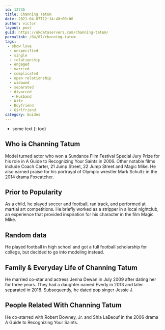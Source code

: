 ```yaml
---
id: 12735
title: Channing Tatum
date: 2021-04-07T12:14:40+00:00
author: victor
layout: post
guid: https://ukdataservers.com/channing-tatum/
permalink: /04/07/channing-tatum
tags:
 - show love
  - unspecified
  - single
  - relationship
  - engaged
  - married
  - complicated
  - open relationship
  - widowed
  - separated
  - divorced
   - Husband
  - Wife
  - Boyfriend
  - Girlfriend
category: Guides
---
```


* some text
{: toc}


## Who is Channing Tatum



Model turned actor who won a Sundance Film Festival Special Jury Prize for his role in A Guide to Recognizing Your Saints in 2006. Other notable films include Coach Carter, 21 Jump Street, 22 Jump Street and Magic Mike. He also earned praise for his portrayal of Olympic wrestler Mark Schultz in the 2014 drama Foxcatcher. 

                
                
                
## Prior to Popularity



As a child, he played soccer and football, ran track, and performed at martial art competitions. He briefly worked as a stripper in a local nightclub, an experience that provided inspiration for his character in the film Magic Mike. 

                
                
                
## Random data



He played football in high school and got a full football scholarship for college, but decided to go into modeling instead.

                
                
                
## Family & Everyday Life of Channing Tatum



He married co-star and actress Jenna Dewan in July 2009 after dating her for three years. They had a daughter named Everly in 2013 and later separated in 2018. Subsequently, he dated pop singer Jessie J.

                
                
                
## People Related With Channing Tatum



He co-starred with Robert Downey, Jr. and Shia LaBeouf in the 2006 drama A Guide to Recognizing Your Saints.

                
              
            
          
          
          